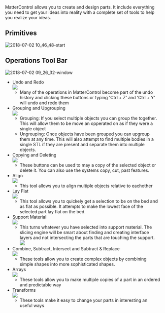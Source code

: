 MatterControl allows you to create and design parts. It include everything you need to get your ideas into reality with a complete set of tools to help you realize your ideas.

## Primitives
![2018-07-02 10_46_48-start](https://user-images.githubusercontent.com/1158332/42188916-c7102220-7e0a-11e8-8d7b-dc1921e304c6.png)


## Operations Tool Bar
![2018-07-02 09_26_32-window](https://user-images.githubusercontent.com/1158332/42188880-a4ba13b6-7e0a-11e8-90a2-2cacf4bca484.png)

- Undo and Redo  
![](https://www.matterhackers.com/r/Sp329R)
  - Many of the operations in MatterControl become part of the undo history and clicking these buttons or typing 'Ctrl + Z' and 'Ctrl + Y' will undo and redo them
- Grouping and Upgrouping  
![](https://www.matterhackers.com/r/8Fq5aa)
  - Grouping: If you select multiple objects you can group the together. This will allow them to be move an opperated on as if they were a single object
  - Ungrouping: Once objects have been grouped you can upgroup them at any time. This will also attempt to find multiple bodies in a single STL if they are present and separate them into multiple objects.
- Copying and Deleting  
![](https://www.matterhackers.com/r/KjnVvj)
  - These buttons can be used to may a copy of the selected object or delete it. You can also use the systems copy, cut, past features.
- Align  
![](https://www.matterhackers.com/r/tIyb5N)
  - This tool allows you to align multiple objects relative to eachother
- Lay Flat  
![](https://www.matterhackers.com/r/a5kMJP)
  - This tool allows you to quickely get a selection to be on the bed and as flat as possible. It attempts to make the lowest face of the selected part lay flat on the bed.
- Support Material  
![](https://www.matterhackers.com/r/L7B71o)
  - This turns whatever you have selected into support material. The slicing engine will be smart about finding and creating interface layers and not intersecting the parts that are touching the support.  
  ![](https://www.matterhackers.com/r/sjMyWZ)
- Combine, Subtract, Intersect and Subtract & Replace  
![](https://www.matterhackers.com/r/cljE29)
  - These tools allow you to create complex objects by combining simple shapes into more sophisticated shapes.
- Arrays  
![](https://www.matterhackers.com/r/NrrOSq)
  - These tools allow you to make multiple copies of a part in an ordered and predictable way
- Transforms  
![](https://www.matterhackers.com/r/J5sl3b)
  - These tools make it easy to change your parts in interesting an useful ways
